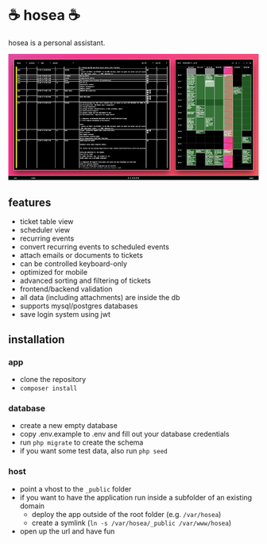# ☕ hosea ☕

hosea is a personal assistant.

![](https://github.com/vielhuber/hosea/raw/master/screenshot.png)

## features

-   ticket table view
-   scheduler view
-   recurring events
-   convert recurring events to scheduled events
-   attach emails or documents to tickets
-   can be controlled keyboard-only
-   optimized for mobile
-   advanced sorting and filtering of tickets
-   frontend/backend validation
-   all data (including attachments) are inside the db
-   supports mysql/postgres databases
-   save login system using jwt

## installation

### app
-   clone the repository
-   ```composer install```

### database
-   create a new empty database
-   copy .env.example to .env and fill out your database credentials
-   run `php migrate` to create the schema
-   if you want some test data, also run `php seed`

### host
-   point a vhost to the `_public` folder
-   if you want to have the application run inside a subfolder of an existing domain
    -   deploy the app outside of the root folder (e.g. `/var/hosea`)
    -   create a symlink (`ln -s /var/hosea/_public /var/www/hosea`)
-   open up the url and have fun